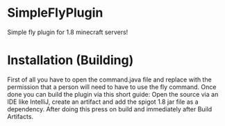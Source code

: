 # SimpleFlyPlugin
Simple fly plugin for 1.8 minecraft servers!

# Installation (Building)
First of all you have to open the command.java file and replace <code><WRITE HERE YOUR PERMISSION></code> with the permission that a person will need to have to use the fly command.
Once done you can build the plugin via this short guide:
  Open the source via an IDE like IntelliJ, create an artifact and add the spigot 1.8 jar file as a dependency. After doing this press on build and immediately after Build Artifacts.
